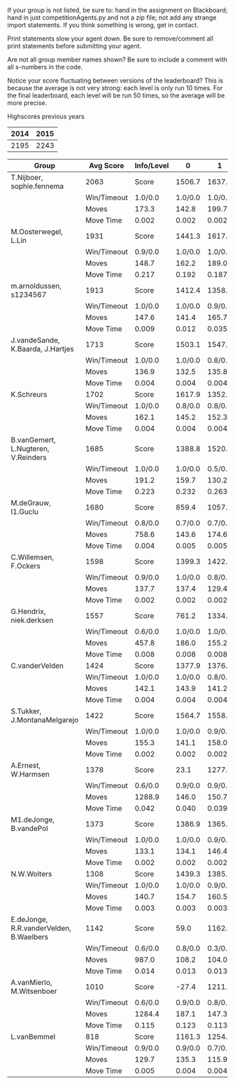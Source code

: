 If your group is not listed, be sure to: hand in the assignment on Blackboard; hand in just competitionAgents.py and not a zip file; not add any strange import statements. If you think something is wrong, get in contact.

Print statements slow your agent down. Be sure to remove/comment all print statements before submitting your agent.

Are not all group member names shown? Be sure to include a comment with all s-numbers in the code.

Notice your score fluctuating between versions of the leaderboard? This is because the average is not very strong: each level is only run 10 times. For the final leaderboard, each level will be run 50 times, so the average will be more precise.

Highscores previous years

| 2014 | 2015 |
|---|---|
| 2195 | 2243 |



Group | Avg Score | Info/Level | 0 | 1 | 2 | 3 | 4 | 5 | 6 | 7 | 8 | 9 | 10 | 11 
| --- | --- | --- | --- | --- | --- | --- | --- | --- | --- | --- | --- | --- | --- | --- 
T.Nijboer, sophie.fennema | 2063 | Score | 1506.7 | 1637.2 | 1540.3 | 1727.8 | 1623.8 | 3000.4 | 3368.9 | 1886.0 | 3218.8 | 2614.4 | 1492.6 | 1137.1
 | | Win/Timeout | 1.0/0.0 | 1.0/0.0 | 1.0/0.0 | 1.0/0.0 | 0.9/0.0 | 0.7/0.0 | 0.7/0.0 | 0.0/0.0 | 0.8/0.0 | 0.5/0.0 | 0.1/0.0 | 0.0/0.0
 | | Moves | 173.3 | 142.8 | 199.7 | 102.2 | 105.2 | 379.6 | 325.1 | 176.0 | 409.2 | 338.6 | 213.4 | 179.9
 | | Move Time | 0.002 | 0.002 | 0.002 | 0.001 | 0.001 | 0.002 | 0.002 | 0.002 | 0.004 | 0.004 | 0.004 | 0.004
M.Oosterwegel, L.Lin | 1931 | Score | 1441.3 | 1617.8 | 1571.0 | 1231.3 | 1548.9 | 2046.9 | 3241.3 | 1756.3 | 2927.2 | 3202.9 | 1636.5 | 955.8
 | | Win/Timeout | 0.9/0.0 | 1.0/0.0 | 1.0/0.0 | 0.6/0.0 | 0.9/0.0 | 0.6/0.0 | 0.7/0.0 | 0.1/0.0 | 0.6/0.0 | 0.7/0.0 | 0.0/0.0 | 0.0/0.0
 | | Moves | 148.7 | 162.2 | 189.0 | 104.7 | 128.1 | 228.1 | 287.7 | 147.7 | 450.8 | 507.1 | 281.5 | 150.2
 | | Move Time | 0.217 | 0.192 | 0.187 | 0.022 | 0.022 | 0.059 | 0.082 | 0.118 | 0.085 | 0.087 | 0.093 | 0.096
m.arnoldussen, s1234567 | 1913 | Score | 1412.4 | 1358.6 | 1275.3 | 1434.7 | 1284.7 | 2052.6 | 1814.7 | 2207.8 | 3195.1 | 3268.0 | 2172.2 | 1475.4
 | | Win/Timeout | 1.0/0.0 | 1.0/0.0 | 0.9/0.0 | 1.0/0.0 | 1.0/0.0 | 1.0/0.0 | 0.7/0.0 | 0.7/0.0 | 1.0/0.0 | 0.9/0.0 | 0.2/0.0 | 0.0/0.0
 | | Moves | 147.6 | 141.4 | 165.7 | 95.3 | 105.3 | 197.4 | 263.3 | 206.2 | 374.9 | 380.0 | 325.8 | 207.6
 | | Move Time | 0.009 | 0.012 | 0.035 | 0.009 | 0.009 | 0.017 | 0.058 | 0.015 | 0.037 | 0.036 | 0.056 | 0.060
J.vandeSande, K.Baarda, J.Hartjes | 1713 | Score | 1503.1 | 1547.5 | 1294.2 | 1584.9 | 1234.3 | 2822.5 | 2799.4 | 1490.9 | 2117.9 | 2743.4 | 1478.0 | -64.5
 | | Win/Timeout | 1.0/0.0 | 1.0/0.0 | 0.8/0.0 | 0.9/0.0 | 0.6/0.0 | 0.9/0.0 | 0.6/0.0 | 0.1/0.0 | 0.4/0.0 | 0.6/0.0 | 0.1/0.0 | 0.0/0.0
 | | Moves | 136.9 | 132.5 | 135.8 | 87.1 | 81.7 | 219.5 | 200.6 | 111.1 | 263.1 | 329.6 | 185.0 | 41.5
 | | Move Time | 0.004 | 0.004 | 0.004 | 0.002 | 0.002 | 0.004 | 0.004 | 0.005 | 0.008 | 0.007 | 0.008 | 0.009
K.Schreurs | 1702 | Score | 1617.9 | 1352.8 | 1281.7 | 1584.1 | 1257.2 | 1985.4 | 2470.7 | 1210.9 | 2908.0 | 3402.6 | 895.5 | 453.9
 | | Win/Timeout | 1.0/0.0 | 0.8/0.0 | 0.8/0.0 | 0.9/0.0 | 0.7/0.0 | 0.5/0.0 | 0.6/0.0 | 0.1/0.0 | 0.5/0.0 | 0.7/0.0 | 0.0/0.0 | 0.0/0.0
 | | Moves | 162.1 | 145.2 | 152.3 | 103.9 | 95.8 | 216.6 | 234.3 | 119.1 | 385.0 | 407.4 | 142.5 | 88.1
 | | Move Time | 0.004 | 0.004 | 0.004 | 0.002 | 0.002 | 0.003 | 0.003 | 0.004 | 0.007 | 0.007 | 0.008 | 0.009
B.vanGemert, L.Nugteren, V.Reinders | 1685 | Score | 1388.8 | 1520.3 | 678.8 | 1617.2 | 1418.9 | 2492.2 | 1628.8 | 458.9 | 3008.8 | 2763.3 | 1989.2 | 1250.6
 | | Win/Timeout | 1.0/0.0 | 1.0/0.0 | 0.5/0.0 | 1.0/0.0 | 0.9/0.0 | 1.0/0.0 | 0.5/0.0 | 0.1/0.0 | 0.9/0.0 | 0.7/0.0 | 0.2/0.0 | 0.0/0.0
 | | Moves | 191.2 | 159.7 | 130.2 | 92.8 | 109.1 | 217.8 | 165.2 | 80.1 | 357.2 | 345.7 | 298.8 | 193.4
 | | Move Time | 0.223 | 0.232 | 0.263 | 0.020 | 0.021 | 0.039 | 0.180 | 0.342 | 0.051 | 0.051 | 0.053 | 0.056
M.deGrauw, I1.Guclu | 1680 | Score | 859.4 | 1057.4 | 1223.4 | 1483.2 | 1329.8 | 2938.9 | 3018.7 | 1215.3 | 3060.2 | 2902.5 | 587.1 | 481.9
 | | Win/Timeout | 0.8/0.0 | 0.7/0.0 | 0.7/0.0 | 0.9/0.0 | 0.8/0.0 | 0.9/0.0 | 0.9/0.0 | 0.0/0.0 | 0.7/0.0 | 0.8/0.0 | 0.0/0.0 | 0.0/0.0
 | | Moves | 758.6 | 143.6 | 174.6 | 111.8 | 124.2 | 386.1 | 437.3 | 164.7 | 392.8 | 453.5 | 116.9 | 109.1
 | | Move Time | 0.004 | 0.005 | 0.005 | 0.002 | 0.003 | 0.004 | 0.004 | 0.005 | 0.009 | 0.009 | 0.011 | 0.011
C.Willemsen, F.Ockers | 1598 | Score | 1399.3 | 1422.6 | 1231.6 | 1227.4 | 1347.2 | 1846.6 | 2053.0 | 280.3 | 3556.5 | 2976.8 | 1761.4 | 77.2
 | | Win/Timeout | 0.9/0.0 | 1.0/0.0 | 0.8/0.0 | 0.8/0.0 | 0.9/0.0 | 0.6/0.0 | 0.5/0.0 | 0.0/0.0 | 0.8/0.0 | 0.8/0.0 | 0.0/0.0 | 0.0/0.0
 | | Moves | 137.7 | 137.4 | 129.4 | 78.6 | 97.8 | 222.4 | 197.0 | 59.7 | 430.5 | 367.2 | 226.6 | 62.8
 | | Move Time | 0.002 | 0.002 | 0.002 | 0.001 | 0.001 | 0.002 | 0.002 | 0.002 | 0.004 | 0.004 | 0.004 | 0.005
G.Hendrix, niek.derksen | 1557 | Score | 761.2 | 1334.0 | 1384.8 | 1152.4 | 1034.4 | 1999.1 | 2237.1 | 1545.8 | 2691.2 | 2992.5 | 1211.1 | 336.2
 | | Win/Timeout | 0.6/0.0 | 1.0/0.0 | 1.0/0.0 | 0.9/0.0 | 0.8/0.0 | 0.8/0.0 | 0.7/0.0 | 0.3/0.0 | 0.7/0.0 | 0.9/0.0 | 0.3/0.0 | 0.0/0.0
 | | Moves | 457.8 | 186.0 | 155.2 | 103.6 | 80.6 | 250.9 | 238.9 | 145.2 | 452.8 | 527.5 | 210.9 | 107.8
 | | Move Time | 0.008 | 0.008 | 0.008 | 0.003 | 0.003 | 0.005 | 0.005 | 0.005 | 0.008 | 0.008 | 0.009 | 0.009
C.vanderVelden | 1424 | Score | 1377.9 | 1376.1 | 1233.8 | 917.2 | 1307.6 | 1735.0 | 1994.2 | 722.3 | 2472.3 | 2587.0 | 697.4 | 668.6
 | | Win/Timeout | 1.0/0.0 | 1.0/0.0 | 0.8/0.0 | 0.7/0.0 | 0.9/0.0 | 0.7/0.0 | 0.8/0.0 | 0.0/0.0 | 0.7/0.0 | 0.8/0.0 | 0.0/0.0 | 0.0/0.0
 | | Moves | 142.1 | 143.9 | 141.2 | 95.8 | 99.4 | 189.0 | 194.8 | 87.7 | 376.7 | 331.0 | 171.6 | 140.4
 | | Move Time | 0.004 | 0.004 | 0.004 | 0.002 | 0.002 | 0.004 | 0.004 | 0.004 | 0.008 | 0.008 | 0.009 | 0.009
S.Tukker, J.MontanaMelgarejo | 1422 | Score | 1564.7 | 1558.9 | 1361.0 | 1265.7 | 1377.8 | 1939.3 | 1946.4 | 766.0 | 2126.4 | 2217.2 | 534.4 | 403.3
 | | Win/Timeout | 1.0/0.0 | 1.0/0.0 | 0.9/0.0 | 0.9/0.0 | 1.0/0.0 | 0.9/0.0 | 0.7/0.0 | 0.0/0.0 | 0.7/0.0 | 0.7/0.0 | 0.1/0.0 | 0.0/0.0
 | | Moves | 155.3 | 141.1 | 158.0 | 102.3 | 112.2 | 229.7 | 209.6 | 135.0 | 370.6 | 372.8 | 143.6 | 125.7
 | | Move Time | 0.002 | 0.002 | 0.002 | 0.001 | 0.001 | 0.002 | 0.002 | 0.003 | 0.004 | 0.004 | 0.005 | 0.005
A.Ernest, W.Harmsen | 1378 | Score | 23.1 | 1277.0 | 1347.3 | 1162.5 | 1299.9 | 1250.4 | 2028.0 | 1529.6 | 2418.7 | 2315.6 | 1376.4 | 511.8
 | | Win/Timeout | 0.6/0.0 | 0.9/0.0 | 0.9/0.0 | 0.9/0.0 | 1.0/0.0 | 0.7/0.0 | 0.9/0.0 | 0.2/0.0 | 0.7/0.0 | 0.7/0.0 | 0.4/0.0 | 0.0/0.0
 | | Moves | 1288.9 | 146.0 | 150.7 | 99.5 | 110.1 | 584.6 | 449.0 | 187.4 | 727.3 | 378.4 | 220.6 | 126.2
 | | Move Time | 0.042 | 0.040 | 0.039 | 0.005 | 0.005 | 0.010 | 0.014 | 0.021 | 0.012 | 0.013 | 0.015 | 0.017
M1.deJonge, B.vandePol | 1373 | Score | 1386.9 | 1365.9 | 1192.6 | 1022.2 | 1252.7 | 1771.1 | 1679.5 | 766.0 | 2726.8 | 2479.1 | 571.9 | 261.3
 | | Win/Timeout | 1.0/0.0 | 1.0/0.0 | 0.9/0.0 | 0.8/0.0 | 1.0/0.0 | 1.0/0.0 | 0.8/0.0 | 0.1/0.0 | 0.8/0.0 | 0.8/0.0 | 0.0/0.0 | 0.0/0.0
 | | Moves | 133.1 | 134.1 | 146.4 | 86.8 | 77.3 | 198.9 | 204.5 | 145.0 | 402.2 | 355.9 | 139.1 | 94.7
 | | Move Time | 0.002 | 0.002 | 0.002 | 0.001 | 0.001 | 0.002 | 0.002 | 0.002 | 0.003 | 0.003 | 0.004 | 0.004
N.W.Wolters | 1308 | Score | 1439.3 | 1385.3 | 1217.5 | 1085.6 | 1116.0 | 2053.6 | 1959.4 | 335.1 | 2097.9 | 1744.1 | 1101.5 | 158.1
 | | Win/Timeout | 1.0/0.0 | 1.0/0.0 | 0.9/0.0 | 0.7/0.0 | 0.8/0.0 | 0.8/0.0 | 0.7/0.0 | 0.0/0.0 | 0.6/0.0 | 0.5/0.0 | 0.1/0.0 | 0.0/0.0
 | | Moves | 140.7 | 154.7 | 160.5 | 97.4 | 90.0 | 267.4 | 252.6 | 101.9 | 291.1 | 275.9 | 198.5 | 64.9
 | | Move Time | 0.003 | 0.003 | 0.003 | 0.002 | 0.002 | 0.003 | 0.003 | 0.004 | 0.007 | 0.007 | 0.007 | 0.008
E.deJonge, R.R.vanderVelden, B.Waelbers | 1142 | Score | 59.0 | 1162.8 | 625.0 | 1405.2 | 1109.2 | 1223.5 | 1313.6 | 1097.8 | 1857.7 | 2253.7 | 897.6 | 698.9
 | | Win/Timeout | 0.6/0.0 | 0.8/0.0 | 0.3/0.0 | 1.0/0.0 | 0.8/0.0 | 0.5/0.0 | 0.4/0.0 | 0.2/0.0 | 0.6/0.0 | 0.7/0.0 | 0.1/0.0 | 0.1/0.0
 | | Moves | 987.0 | 108.2 | 104.0 | 84.8 | 79.8 | 139.5 | 147.4 | 113.2 | 815.3 | 476.3 | 166.4 | 129.1
 | | Move Time | 0.014 | 0.013 | 0.013 | 0.002 | 0.002 | 0.004 | 0.004 | 0.005 | 0.004 | 0.004 | 0.005 | 0.005
A.vanMierlo, M.Witsenboer | 1010 | Score | -27.4 | 1211.9 | 1169.7 | 970.1 | 606.9 | 1237.2 | 1051.5 | 789.5 | 1950.0 | 2010.3 | 759.5 | 387.1
 | | Win/Timeout | 0.6/0.0 | 0.9/0.0 | 0.8/0.0 | 0.7/0.0 | 0.6/0.0 | 0.7/0.0 | 0.2/0.0 | 0.0/0.0 | 0.2/0.0 | 0.5/0.0 | 0.1/0.0 | 0.0/0.0
 | | Moves | 1284.4 | 187.1 | 147.3 | 99.9 | 67.1 | 587.8 | 246.5 | 131.5 | 530.0 | 385.7 | 154.5 | 108.9
 | | Move Time | 0.115 | 0.123 | 0.113 | 0.012 | 0.014 | 0.028 | 0.050 | 0.087 | 0.037 | 0.042 | 0.050 | 0.047
L.vanBemmel | 818 | Score | 1161.3 | 1254.7 | 910.1 | 341.3 | 47.4 | 974.8 | 1081.2 | 569.6 | 2015.8 | 454.4 | 831.8 | 167.6
 | | Win/Timeout | 0.9/0.0 | 0.9/0.0 | 0.7/0.0 | 0.5/0.0 | 0.3/0.0 | 0.7/0.0 | 0.3/0.0 | 0.1/0.0 | 0.7/0.0 | 0.0/0.0 | 0.0/0.0 | 0.0/0.0
 | | Moves | 129.7 | 135.3 | 115.9 | 54.7 | 35.6 | 783.2 | 278.8 | 97.4 | 681.2 | 490.6 | 186.2 | 70.4
 | | Move Time | 0.005 | 0.004 | 0.004 | 0.002 | 0.002 | 0.003 | 0.005 | 0.009 | 0.007 | 0.008 | 0.008 | 0.010
